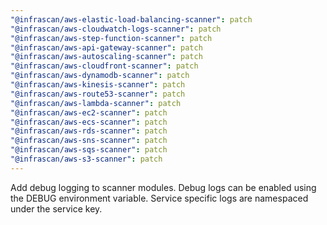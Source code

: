 ```yaml
---
"@infrascan/aws-elastic-load-balancing-scanner": patch
"@infrascan/aws-cloudwatch-logs-scanner": patch
"@infrascan/aws-step-function-scanner": patch
"@infrascan/aws-api-gateway-scanner": patch
"@infrascan/aws-autoscaling-scanner": patch
"@infrascan/aws-cloudfront-scanner": patch
"@infrascan/aws-dynamodb-scanner": patch
"@infrascan/aws-kinesis-scanner": patch
"@infrascan/aws-route53-scanner": patch
"@infrascan/aws-lambda-scanner": patch
"@infrascan/aws-ec2-scanner": patch
"@infrascan/aws-ecs-scanner": patch
"@infrascan/aws-rds-scanner": patch
"@infrascan/aws-sns-scanner": patch
"@infrascan/aws-sqs-scanner": patch
"@infrascan/aws-s3-scanner": patch
---
```


Add debug logging to scanner modules. Debug logs can be enabled using the DEBUG environment variable. Service specific logs are namespaced under the service key.
